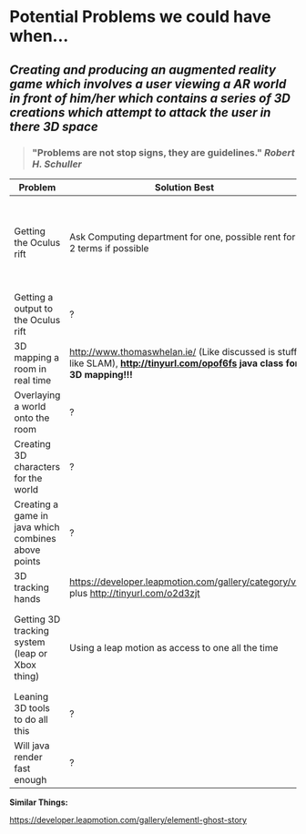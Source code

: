 # Potential Problems we could have when...
## *Creating and producing an augmented reality game which involves a user viewing a AR world in front of him/her which contains a series of 3D creations which attempt to attack the user in there 3D space* 

> ### "Problems are not stop signs, they are guidelines." *Robert H. Schuller*


Problem | Solution Best | Backup
----|----|----|
Getting the Oculus rift | Ask Computing department for one, possible rent for 2 terms if possible | Create game on a screen to start with and then develop in the future for the Rift. |
Getting a output to the Oculus rift | ? | ? |
3D mapping a room in real time | http://www.thomaswhelan.ie/ (Like discussed is stuff like SLAM),  **http://tinyurl.com/opof6fs java class for 3D mapping!!!** | ? |
Overlaying a world onto the room | ? | ? |
Creating 3D characters for the world | ? | ? |
Creating a game in java which combines above points  | ? | ? |
3D tracking hands  | https://developer.leapmotion.com/gallery/category/vr plus http://tinyurl.com/o2d3zjt  | ? |
Getting 3D tracking system (leap or Xbox thing) | Using a leap motion as access to one all the time | Use a (xbox thing) as comptuing department should have one |
Leaning 3D tools to do all this | ? | ? |
Will java render fast enough | ? | ? |

**Similar Things:**

https://developer.leapmotion.com/gallery/elementl-ghost-story 
